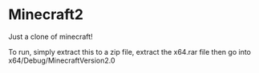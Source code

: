# Minecraft2
Just a clone of minecraft!

To run, simply extract this to a zip file, extract the x64.rar file then go into x64/Debug/MinecraftVersion2.0
